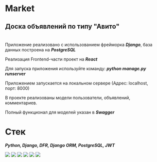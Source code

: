 # Market #

## Доска объявлений по типу "Авито"
#
Приложение реализовано с использованием фрейморка ***Django***, база данных построена на ***PostgreSQL***

Реализация Frontend-части проект на ***React***

Для запуска приложения используйте команду: ***python manage.py runserver***

Приложением запускается на локальном сервере (Адрес: localhost, порт: 8000)

В проекте реализованы модели пользователи, объявлений, комментариев.

Полный функционал для моделей указан в ***Swagger*** 

# Стек
***Python, Django, DFR, Django ORM, PostgreSQL, JWT***

<img src="https://img.shields.io/badge/python-white?style=for-the-badge&logo=python&logoColor=blue"/> <img src="https://img.shields.io/badge/django-white?style=for-the-badge&logo=django&logoColor=blue"/> <img src="https://img.shields.io/badge/DRF-white?style=for-the-badge&logo=django&logoColor=blue"/> <img src="https://img.shields.io/badge/djangoORM-white?style=for-the-badge&logo=django&logoColor=blue"/> <img src="https://img.shields.io/badge/postgreSQL-white?style=for-the-badge&logo=postgreSQL&logoColor=blue"/> <img src="https://img.shields.io/badge/JWT-white?style=for-the-badge&logo=python&logoColor=blue"/>
